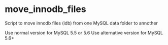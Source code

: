 # move_innodb_files

Script to move innodb files (idb) from one MySQL data folder to annother

Use normal version for MySQL 5.5 or 5.6
Use alternative version for MySQL 5.6+
